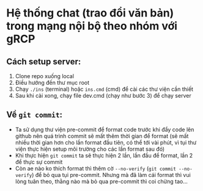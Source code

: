 # Hệ thống chat (trao đổi văn bản) trong mạng nội bộ theo nhóm với gRCP

## Cách setup server:

1. Clone repo xuống local
2. Điều hướng đến thư mục root
3. Chạy `./ins` (terminal) hoặc `ins.cmd` (cmd) để cài các thư viện cần thiết
4. Sau khi cài xong, chạy file dev.cmd (chạy như bước 3) để chạy server

## Về `git commit`:
- Ta sử dụng thư viện pre-commit để format code trước khi đẩy code lên github nên quá trình commit sẽ mất thêm thời gian để format (sẽ mất nhiều thời gian hơn cho lần format đầu tiên, có thể tới vài phút, vì tụi thư viện thực hiện setup môi trường cho các lần format sau đó)
- Khi thực hiện `git commit` ta sẽ thực hiện 2 lần, lần đầu để format, lần 2 để thực sự commit
- Còn ae nào ko thích format thì thêm cờ `--no-verify` (`git commit --no-verify`) để bỏ qua tụi pre-commit. Nhưng mà đã làm cái format thì vui lòng tuân theo, thằng nào mà bỏ qua pre-commit thì coi chừng tao...